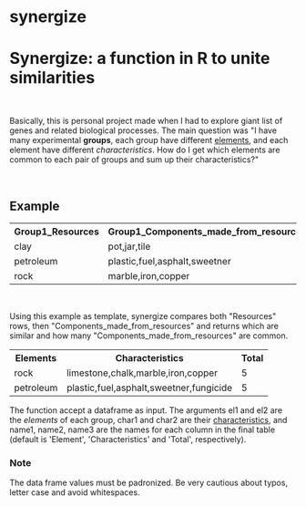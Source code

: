 # synergize
<h1> Synergize: a function in R to unite similarities</h1>
<br>
<p> Basically, this is personal project made when I had to explore giant list of genes and related biological processes. The main question was "I have many experimental <b>groups</b>, each group have different <u>elements</u>, and each element have different <i>characteristics</i>. How do I get which elements are common to each pair of groups and sum up their characteristics?"</p>
<br>
<h2>Example</h2>
<table>
  <tr>
    <th>Group1_Resources</th>
    <th>Group1_Components_made_from_resources</th>
    <th>Group2_Resources</th>
    <th>Group2_Components_made_from_resources</th>
  </tr>
  <tr>
    <td>clay</td>
    <td>pot,jar,tile</td>
    <td>rock</td>
    <td>limestone,chalk,marble</td>
  </tr>
  <tr>
    <td>petroleum</td>
    <td>plastic,fuel,asphalt,sweetner</td>
    <td>sand</td>
    <td>chips,glass</td>
  </tr>
  <tr>
    <td>rock</td>
    <td>marble,iron,copper</td>
    <td>petroleum</td>
    <td>fuel,fungicide</td>
  </tr>
 </table>
<br>
<p>Using this example as template, synergize compares both "Resources" rows, then "Components_made_from_resources" and returns which are similar and how many "Components_made_from_resources" are common.</p>
<table>
 <tr>
    <th>Elements</th>
    <th>Characteristics</th>
    <th>Total</th>
  </tr>
  <tr>
    <td>rock</td>
    <td>limestone,chalk,marble,iron,copper</td>
    <td>5</td>
  </tr>
  <tr>
    <td>petroleum</td>
    <td>plastic,fuel,asphalt,sweetner,fungicide</td>
    <td>5</td>
  </tr>
</table>
<p>The function accept a dataframe as input. The arguments el1 and el2 are the <i>elements</i> of each group, char1 and char2 are their <u>characteristics</u>, and name1, name2, name3 are the names for each column in the final table (default is 'Element', 'Characteristics' and 'Total', respectively).
<br>
  <h3>Note</h3>
  <p>The data frame values must be padronized. Be very cautious about typos, letter case and avoid whitespaces.</p>
